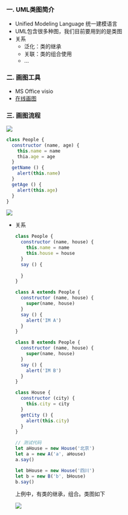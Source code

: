 ### 一. UML类图简介

- Unified Modeling Language 统一建模语言
- UML包含很多种图，我们目前要用到的是类图
- 关系
  - 泛化：类的继承
  - 关联：类的组合使用
  - ...

### 二. 画图工具

- MS Office visio
- [在线画图](https://www.processon.com)

### 三. 画图流程

![](http://ww1.sinaimg.cn/large/006lIpJvgy1g26tarb6mwj30c805575h.jpg)



```javascript
class People {
  constructor (name, age) {
    this.name = name
    thia.age = age
  }
  getName () {
    alert(this.name)
  }
  getAge () {
    alert(this.age)
  }
}
```

![](http://ww1.sinaimg.cn/large/006lIpJvgy1g26tieuuofj3078035t8k.jpg)



- 关系

  ```javascript
  class People {
    constructor (name, house) {
      this.name = name
      this.house = house
    }
    say () {
      
    }
  }
  
  class A extends People {
    constructor (name, house) {
      super(name, house)
    }
    say () {
      alert('IM A')
    }
  }
  
  class B extends People {
    constructor (name, house) {
      super(name, house)
    }
    say () {
      alert('IM B')
    }
  }
  
  class House {
    constructor (city) {
      this.city = city
    }
    getCity () {
      alert(this.city)
    }
  }
  
  // 测试代码
  let aHouse = new House('北京')
  let a = new A('a', aHouse)
  a.say()
  
  let bHouse = new House('四川')
  let b = new B('b', bHouse)
  b.say()
  ```

  上例中，有类的继承，组合。类图如下

  ![](http://ww1.sinaimg.cn/large/006lIpJvgy1g26udlbxnej30i90ardg7.jpg)